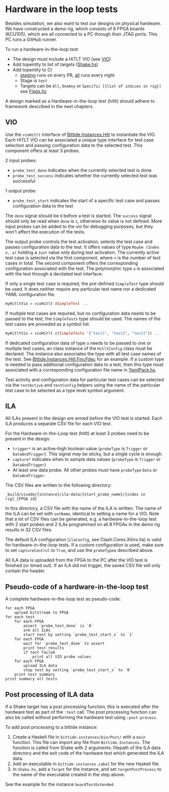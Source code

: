 <!--
SPDX-FileCopyrightText: 2022-2024 Google LLC

SPDX-License-Identifier: Apache-2.0
-->

# Hardware in the loop tests
Besides simulation, we also want to test our designs on physical hardware. We
have constructed a demo rig, which consists of 8 FPGA boards (KCU105), which are
all connected to a PC through their JTAG ports. This PC runs a GitHub runner.

To run a hardware-in-the-loop test:
- The design must include a HITLT VIO (see [VIO](#vio))
- Add topentity to list of targets ([Shake.hs](/bittide-shake/bin/Shake.hs))
- Add topentity to CI
    - [staging](/.github/synthesis/staging.json) runs on every PR,
    [all](/.github/synthesis/all.json) runs every night
    - Stage is `test`
    - Targets can be `All`, `OneAny` or `Specific [{list of indices in rig}]`
    see [Flags.hs](/bittide-shake/src/Clash/Shake/Flags.hs)

A design marked as a Hardware-in-the-loop test (hitlt) should adhere to
framework described in the next chapters.


## VIO
Use the `vioHitlt` interface of
[Bittide.Instances.Hitl](/bittide-instances/src/Bittide/Instances/Hitl.hs)
to instantiate the VIO. Each HITLT VIO can be associated a unique type
interface for test case selection and passing configuration data to the
selected test. This component offers at least 3 probes.

2 input probes:
- `probe_test_done` indicates when the currently selected test is done
- `probe_test_success` indicates whether the currently selected test was
  successful

1 output probe:
- `probe_test_start` indicates the start of a specific test case and passes
  configuration data to the test

The `done` signal should be `0` before a test is started. The `success` signal
should only be read when `done` is `1`, otherwise its value is not defined.
More input probes can be added to the vio for debugging purposes, but they
won't affect the execution of the tests.

The output probe controls the test activation, selects the test case and
passes configuration data to the test. It offers values of type
`Maybe (Index n, a)` holding a `Just` value only during test activation. The
currently active test case is selected via the first component, where `n`
is the number of test cases in total. The second component offers the
corresponding configuration  associated with the test. The polymorphic type
`a` is associated with the test through a decitated test interface:

If only a single test case is required, the pre-defined `SimpleTest` type should
be used. It does neither require any particular test name nor a dedicated YAML
configuration file.

```haskell
myHitltVio = vioHitlt @SimpleTest ...
```

If multiple test cases are required, but no configuration data needs to be
passed to the test, the `SimpleTests` type should be used. The names of the test
cases are proveded as a symbol list.

```haskell
myHitltVio = vioHitlt @(SimpleTests '["test1", "test2", "test3"]) ...
```

If dedicated configuration data of type `a` needs to be passed to one or multiple
test cases, an class instance of the `HitltConfig` class must be declared. The
instance also associates the type with all test case names of the test. See
[Bittide.Instances.Hitl.FincFdec](/bittide-instances/src/Bittide/Instances/Hitl/FincFdec.hs)
for an example. If a custom type is needed to pass additional configuration data
to a test, then this type must associated with a corresponding configuration file
name in [YamlPack.hs](/bittide-instances/bin/YamlPack.hs).

Test activity and configuration data for particular test cases can be selected
via the `testActive` and `testConfig` helpers using the name of the particular
test case to be selected as a type level symbol argument.

## ILA
All ILAs present in the design are armed before the VIO test is started. Each
ILA produces a separate CSV file for each VIO test.

For the Hardware-in-the-Loop test (hitlt) at least 3 probes need to be present
in the design:
- `trigger*` is an active-high boolean value (`probeType` is `Trigger` or
`DataAndTrigger`). This signal _may_ be sticky, but a single cycle is enough.
- `capture*` indicates when to sample data values (`probeType` is `Trigger` or
`DataAndTrigger`)
- At least one data probe. All other probes must have `probeType` `Data` or
`DataAndTrigger`.

The CSV files are written to the following directory:

```
_build/vivado/{instance}/ila-data/{start_probe_name}/{index in rig}_{FPGA id}
```

In this directory, a CSV file with the name of the ILA is written. The name of
the ILA can be set with `setName`, identical to setting a name for a VIO. Note
that a lot of CSV files can be generated, e.g. a hardware-in-the-loop test with
2 start probes and 2 ILAs programmed on all 8 FPGAs in the demo rig results in
32 CSV files.

The default ILA configuration (`ilaConfig`, see Clash.Cores.Xilinx.Ila) is valid
for hardware-in-the-loop tests. If a custom configuration is used, make sure to
set `captureControl` to `True`, and use the `probeType`s described above.

All ILA data is uploaded from the FPGA to the PC after the VIO test is finished
(or timed out). If an ILA did not trigger, the saved CSV file will only contain
the header.


## Pseudo-code of a hardware-in-the-loop test
A complete hardware-in-the-loop test as pseudo-code:
```
for each FPGA
    upload bitstream to FPGA
for each test
    for each FPGA
        assert `probe_test_done` is `0`
        arm all ILAs
        start test by setting `probe_test_start_x` to `1`
    for each FPGA
        wait for `probe_test_done` to assert
        print test results
        if test failed
            print all VIO probe values
    for each FPGA
        upload ILA data
        stop test by setting `probe_test_start_x` to `0`
    print test summary
print summary all tests
```


## Post processing of ILA data
If a Shake target has a post processing function, this is executed after the
hardware test as part of the `:test` call. The post processing function can also
be called without performing the hardware test using `:post-process`.

To add post processing to a bittide instance:

1. Create a Haskell file in `bittide-instances/bin/Post/` with a `main`
function. This file can import any file from `Bittide.Instances`. The function
is called from Shake with 2 arguments: filepath of the ILA data directory and
the exit code of the hardware test which generated the ILA data.
2. Add an executable in `bittide-instances.cabal` for the new Haskell file.
3. In `Shake.hs`, add a `Target` for the instance, and set `targetPostProcess`
to the name of the executable created in the step above.

See the example for the instance `boardTestExtended`.
